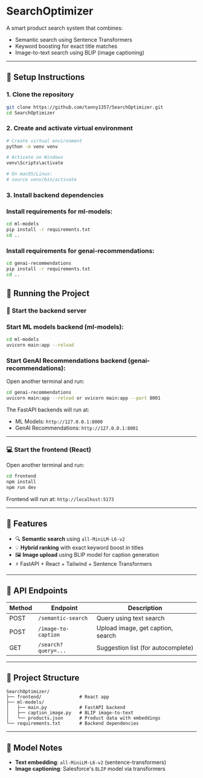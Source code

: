 # SearchOptimizer

A smart product search system that combines:
- Semantic search using Sentence Transformers
- Keyword boosting for exact title matches
- Image-to-text search using BLIP (image captioning)

---

## 🔧 Setup Instructions

### 1. Clone the repository

```bash
git clone https://github.com/tanny1357/SearchOptimizer.git
cd SearchOptimizer
```

### 2. Create and activate virtual environment

```bash
# Create virtual environment
python -m venv venv

# Activate on Windows
venv\Scripts\activate

# On macOS/Linux:
# source venv/bin/activate
```

### 3. Install backend dependencies

### Install requirements for ml-models:

```bash
cd ml-models
pip install -r requirements.txt
cd ..
```

### Install requirements for genai-recommendations:

```bash
cd genai-recommendations
pip install -r requirements.txt
cd ..
```  

## 🚀 Running the Project

### 🧠 Start the backend server

### Start ML models backend (ml-models):

```bash
cd ml-models
uvicorn main:app --reload
```

### Start GenAI Recommendations backend (genai-recommendations):

Open another terminal and run:

```bash
cd genai-recommendations
uvicorn main:app --reload or uvicorn main:app --port 8001
```

The FastAPI backends will run at:
- ML Models: `http://127.0.0.1:8000`
- GenAI Recommendations: `http://127.0.0.1:8001`

---

### 💻 Start the frontend (React)

Open another terminal and run:

```bash
cd frontend
npm install
npm run dev
```

Frontend will run at: `http://localhost:5173`

---

## 📸 Features

- 🔍 **Semantic search** using `all-MiniLM-L6-v2`
- 💡 **Hybrid ranking** with exact keyword boost in titles
- 🖼️ **Image upload** using BLIP model for caption generation
- ⚡ FastAPI + React + Tailwind + Sentence Transformers

---

## 🔗 API Endpoints

| Method | Endpoint              | Description                     |
|--------|------------------------|---------------------------------|
| POST   | `/semantic-search`     | Query using text search         |
| POST   | `/image-to-caption`    | Upload image, get caption, search |
| GET    | `/search?query=...`    | Suggestion list (for autocomplete) |

---

## 📁 Project Structure

```
SearchOptimizer/
├── frontend/              # React app
├── ml-models/
│   ├── main.py            # FastAPI backend
│   ├── caption_image.py   # BLIP image-to-text
│   └── products.json      # Product data with embeddings
└── requirements.txt       # Backend dependencies
```

---

## 🧠 Model Notes

- **Text embedding**: `all-MiniLM-L6-v2` (sentence-transformers)
- **Image captioning**: Salesforce's `BLIP` model via transformers

